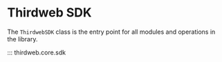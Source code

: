 # Thirdweb SDK

The `ThirdwebSDK` class is the entry point for all modules and operations in the
library.


::: thirdweb.core.sdk